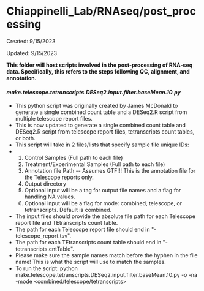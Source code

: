 # Chiappinelli_Lab/RNAseq/post_processing

Created: 9/15/2023

Updated: 9/15/2023

**This folder will host scripts involved in the post-processing of RNA-seq data. Specifically, this refers to the steps following QC, alignment, and annotation.**

#### _make.telescope.tetranscripts.DESeq2.input.filter.baseMean.10.py_
* This python script was originally created by James McDonald to generate a single combined count table and a DESeq2.R script from multiple telescope report files.
* This is now updated to generate a single combined count table and DESeq2.R script from telescope report files, tetranscripts count tables, or both.
* This script will take in 2 files/lists that specify sample file unique IDs:
* 1. Control Samples (Full path to each file)
  2. Treatment/Experimental Samples (Full path to each file)
  3. Annotation file Path -- Assumes GTF!!! This is the annotation file for the Telescope reports only.
  4. Output directory
  5. Optional input will be a tag for output file names and a flag for handling NA values.
  6. Optional input will be a flag for mode: combined, telescope, or tetranscripts. Default is combined.
* The input files should provide the absolute file path for each Telescope report file and TEtranscripts count table.
* The path for each Telescope report file should end in "-telescope_report.tsv".
* The path for each TEtranscripts count table should end in "-tetranscripts.cntTable".
* Please make sure the sample names match before the hyphen in the file name! This is what the script will use to match the samples.
* To run the script: python make.telescope.tetranscripts.DESeq2.input.filter.baseMean.10.py <control samples> <treat samples> <annotation> <output directory> -o <output name> -na <NA value> -mode <combined/telescope/tetranscripts>
